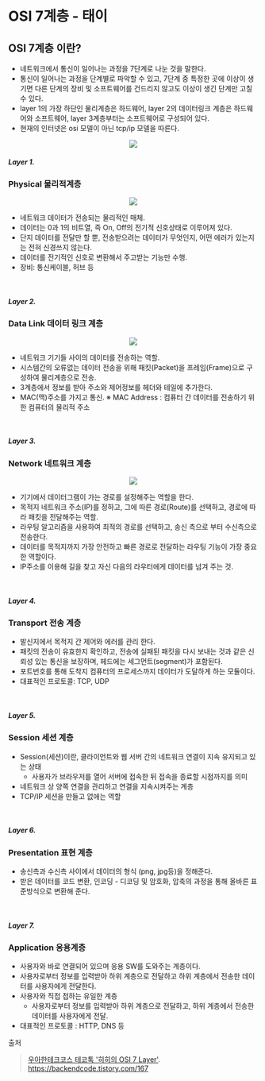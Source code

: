 # OSI 7계층 - 태이

## OSI 7계층 이란? 
 - 네트워크에서 통신이 일어나는 과정을 7단계로 나눈 것을 말한다. 
 - 통신이 일어나는 과정을 단계별로 파악할 수 있고, 7단계 중 특정한 곳에 이상이 생기면 다른 단계의 장비 및 소프트웨어를 건드리지 않고도 이상이 생긴 단계만 고칠 수 있다. 
 - layer 1의 가장 하단인 물리계층은 하드웨어, layer 2의 데이터링크 계층은 하드웨어와 소프트웨어, layer 3계층부터는 소프트웨어로 구성되어 있다.
 - 현재의 인터넷은 osi 모델이 아닌 tcp/ip 모델을 따른다.  

<p align="center"><a href='https://ifh.cc/v-6YjYcG' target='_blank'><img src='https://ifh.cc/g/6YjYcG.webp' border='0'></a></p>

##### Layer 1. 
### Physical 물리적계층
<p align="center"><a href='https://ifh.cc/v-7TwlHb' target='_blank'><img src='https://ifh.cc/g/7TwlHb.png' border='0'></a></P>

- 네트워크 데이터가 전송되는 물리적인 매체.
- 데이터는 0과 1의 비트열, 즉 On, Off의 전기적 신호상태로 이루어져 있다. 
- 단지 데이터를 전달만 할 뿐, 전송받으려는 데이터가 무엇인지, 어떤 에러가 있는지는 전혀 신경쓰지 않는다. 
- 데이터를 전기적인 신호로 변환해서 주고받는 기능만 수행. 
- 장비: 통신케이블, 허브 등

<br>

##### Layer 2. 
### Data Link 데이터 링크 계층
<p align="center"><a href='https://ifh.cc/v-zKoKPY' target='_blank'><img src='https://ifh.cc/g/zKoKPY.png' border='0'></a></p>

- 네트워크 기기들 사이의 데이터를 전송하는 역할. 
- 시스템간의 오류없는 데이터 전송을 위해 패킷(Packet)을 프레임(Frame)으로 구성하여 물리계층으로 전송.
- 3계층에서 정보를 받아 주소와 제어정보를 헤더와 테일에 추가한다. 
- MAC(맥)주소를 가지고 통신. 
※ MAC Address : 컴퓨터 간 데이터를 전송하기 위한 컴퓨터의 물리적 주소

<br>

##### Layer 3. 
### Network 네트워크 계층
<p align="center"><a href='https://ifh.cc/v-y4KZbs' target='_blank'><img src='https://ifh.cc/g/y4KZbs.png' border='0'></a></p>

- 기기에서 데이터그램이 가는 경로를 설정해주는 역할을 한다. 
- 목적지 네트워크 주소(IP)를 정하고, 그에 따른 경로(Route)를 선택하고, 경로에 따라 패킷을 전달해주는 역할. 
- 라우팅 알고리즘을 사용하여 최적의 경로를 선택하고, 송신 측으로 부터 수신측으로 전송한다. 
- 데이터를 목적지까지 가장 안전하고 빠른 경로로 전달하는 라우팅 기능이 가장 중요한 역할이다. 
- IP주소를 이용해 길을 찾고 자신 다음의 라우터에게 데이터를 넘겨 주는 것.


<br>

##### Layer 4. 
### Transport 전송 계층

- 발신지에서 목적지 간 제어와 에러를 관리 한다. 
- 패킷의 전송이 유효한지 확인하고, 전송에 실패된 패킷을 다시 보내는 것과 같은 신뢰성 있는 통신을 보장하며, 헤드에는 세그먼트(segment)가 포함된다.
- 포트번호를 통해 도착지 컴퓨터의 프로세스까지 데이터가 도달하게 하는 모듈이다.
- 대표적인 프로토콜: TCP, UDP


<br>

##### Layer 5. 
### Session 세션 계층

- Session(세션)이란, 클라이언트와 웹 서버 간의 네트워크 연결이 지속 유지되고 있는 상태 
  - 사용자가 브라우저를 열어 서버에 접속한 뒤 접속을 종료할 시점까지를 의미
- 네트워크 상 양쪽 연결을 관리하고 연결을 지속시켜주는 계층
- TCP/IP 세션을 만들고 없애는 역할 


<br>

##### Layer 6. 
### Presentation 표현 계층

- 송신측과 수신측 사이에서 데이터의 형식 (png, jpg등)을 정해준다. 
- 받은 데이터를 코드 변환, 인코딩 - 디코딩 및 암호화, 압축의 과정을 통해 올바른 표준방식으로 변환해 준다. 


<br>

##### Layer 7. 
### Application 응용계층

- 사용자와 바로 연결되어 있으며 응용 SW를 도와주는 계층이다. 
- 사용자로부터 정보를 입력받아 하위 계층으로 전달하고 하위 계층에서 전송한 데이터를 사용자에게 전달한다. 
- 사용자와 직접 접하는 유일한 계층 
  - 사용자로부터 정보를 입력받아 하위 계층으로 전달하고, 하위 계층에서 전송한 데이터를 사용자에게 전달. 
- 대표적인 프로토콜 : HTTP, DNS 등

출처
> [우아한테크코스 테코톡 '히히의 OSI 7 Layer'](https://www.youtube.com/watch?v=1pfTxp25MA8).
> https://backendcode.tistory.com/167
